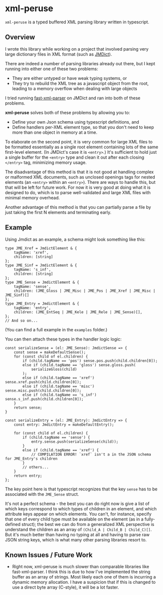 # xml-peruse

`xml-peruse` is a typed buffered XML parsing library written in typescript.

## Overview

I wrote this library while working on a project that involved parsing very large dictionary files in XML format (such as [JMDict](https://www.edrdg.org/jmdict/j_jmdict.html)). 

There are indeed a number of parsing libraries already out there, but I kept running into either one of these two problems:
* They are either untyped or have weak typing systems, or
* They try to rebuild the XML tree as a javascript object from the root, leading to a memory overflow when dealing with large objects

I tried running [fast-xml-parser](https://www.npmjs.com/package/fast-xml-parser) on JMDict and ran into both of these problems.

**xml-peruse** solves both of these problems by allowing you to:
* Define your own Json schema using typescript definitions, and
* Define handlers per-XML element type, so that you don't need to keep more than one object in memory at a time.

To elaborate on the second point, it is very common for large XML files to be formatted essentially as a single root element containing lots of the same first-level element. (In JMDict's case it is `<entry>`.) It's sufficient to hold just a single buffer for the `<entry>` type and clean it out after each closing `</entry>` tag, minimizing memory usage.

The disadvantage of this method is that it is not good at handling complex or malformed XML documents, such as unclosed openings tags for nested elements (an `<entry>` within an `<entry>`). There are ways to handle this, but that will be left for future work. For now it is very good at doing what it is designed to do, which is to parse well-validated and large XML files with minimal memory overhead.

Another advantage of this method is that you can partially parse a file by just taking the first N elements and terminating early.

## Example

Using Jmdict as an example, a schema might look something like this:
```
type JME_Xref = JmdictElement & {
    tagName: 'xref',
    children: [string]
};
type JME_Sinf = JmdictElement & {
    tagName: 's_inf',
    children: [string]
};
type JME_Sense = JmdictElement & {
    tagName: 'sense',
    children: (JME_Gloss | JME_Misc | JME_Pos | JME_Xref | JME_Misc | JME_Sinf)[]
};
type JME_Entry = JmdictElement & {
    tagName: 'entry',
    children: (JME_EntSeq | JME_Kele | JME_Rele | JME_Sense)[],
};
// And so on...
```
(You can find a full example in the `examples` folder.)

You can then attach these types in the handler logic logic:
```
const serializeSense = (el: JME_Sense): JmdictSense => {
    const sense = makeDefaultSense();
    for (const child of el.children) {
        if (child.tagName == 'pos') sense.pos.push(child.children[0]);
        else if (child.tagName == 'gloss') sense.gloss.push(
            serializeGloss(child)
        );
        else if (child.tagName == 'xref') sense.xref.push(child.children[0]);
        else if (child.tagName == 'misc') sense.misc.push(child.children[0]);
        else if (child.tagName == 's_inf') sense.s_inf.push(child.children[0]);
    }
    return sense;
}

const serializeEntry = (el: JME_Entry): JmdictEntry => {
    const entry: JmdictEntry = makeDefaultEntry();

    for (const child of el.children) {
        if (child.tagName == 'sense') {
            entry.sense.push(serializeSense(child));
        }
        else if (child.tagName == 'xref') {
            // COMPILATION ERROR! `xref` isn't a in the JSON schema for JME_Entry's children
        }
        // others...
    }
    return entry;
};
```

The key point here is that typescript recognizes that the key `sense` has to be associated with the `JME_Sense` struct.

It's not a perfect schema - the best you can do right now is give a list of which keys correspond to which types of children in an element, and which attribute keys appear on which elements. You can't, for instance, specify that one of every child type must be available on the element (as in a fully-defined struct); the best we can do from a generalized XML perspective is understand the children as an array of `(Child_A | Child_B | Child_C)[]`. But it's much better than having no typing at all and having to parse raw JSON string keys, which is what many other parsing libraries resort to.

## Known Issues / Future Work
* Right now, xml-peruse is much slower than comparable libraries like fast-xml-parser. I think this is due to how I've implemented the string buffer as an array of strings. Most likely each one of them is incurring a dynamic memory allocation. I have a suspicion that if this is changed to use a direct byte array (C-style), it will be a lot faster.
